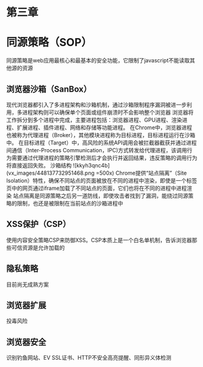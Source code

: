 # 第三章
# 同源策略（SOP）
同源策略是web应用最核心和最基本的安全功能，它限制了javascript不能读取其他源的资源
## 浏览器沙箱（SanBox）
现代浏览器都引入了多进程架构和沙箱机制，通过沙箱限制程序漏洞被进一步利用，多进程架构则可以确保单个页面或组件崩溃时不会影响整个浏览器
浏览器将工作拆分到多个进程中完成，主要进程包括：浏览器进程、GPU进程、渲染进程、扩展进程、插件进程、网络和存储等功能进程。
在Chrome中，浏览器进程也被称为代理进程（Broker），其他模块进程称为目标进程，目标进程运行在沙箱中。
在目标进程（Target）中，高风险的系统API调用会被拦截器截获并通过进程间通信（Inter-Process Communication，IPC)方式转发给代理进程，该调用行为需要通过代理进程的策略引擎检测后才会执行并返回结果，违反策略的调用行为将直接返回失败。
沙箱结构
![kkyh3qnc4b](vx_images/448137732951468.png =500x)
Chrome提供“站点隔离”（Site Isolation）特性，确保不同站点的页面被放在不同的进程中渲染，即使是一个标签页中的网页通过iframe加载了不同站点的页面，它们也将在不同的进程中进程渲染
站点隔离是同源策略之后另一道防线，即使攻击者找到了漏洞，能绕过同源策略的限制，也还是被限制在当前站点的沙箱进程中
## XSS保护（CSP）
使用内容安全策略CSP来防御XSS。CSP本质上是一个白名单机制，告诉浏览器那些可信资源是允许加载的
## 隐私策略
目前尚无成熟方案
## 浏览器扩展
投毒风险
## 浏览器安全
识别钓鱼网站、EV SSL证书、HTTP不安全高亮提醒、同形异义体检测
